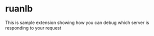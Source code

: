 ruanlb
======

This is sample extension showing how you can debug which server is responding to your request
